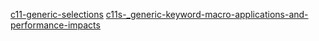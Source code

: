 
[c11-generic-selections](http://www.robertgamble.net/2012/01/c11-generic-selections.html)
[c11s-_generic-keyword-macro-applications-and-performance-impacts](https://abissell.com/2014/01/16/c11s-_generic-keyword-macro-applications-and-performance-impacts/)